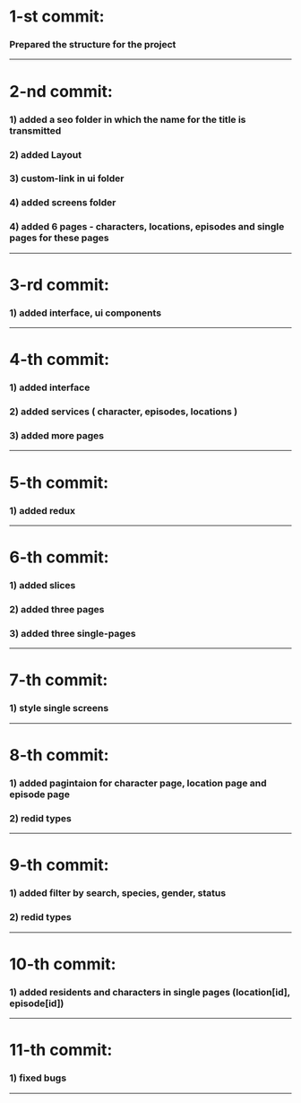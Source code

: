 # 1-st commit:

### Prepared the structure for the project

---

# 2-nd commit:

### 1) added a seo folder in which the name for the title is transmitted

### 2) added Layout

### 3) custom-link in ui folder

### 4) added screens folder

### 4) added 6 pages - characters, locations, episodes and single pages for these pages

---

# 3-rd commit:

### 1) added interface, ui components

---

# 4-th commit:

### 1) added interface

### 2) added services ( character, episodes, locations )

### 3) added more pages

---

# 5-th commit:

### 1) added redux

---

# 6-th commit:

### 1) added slices

### 2) added three pages

### 3) added three single-pages

---

# 7-th commit:

### 1) style single screens

---

# 8-th commit:

### 1) added pagintaion for character page, location page and episode page

### 2) redid types

---

# 9-th commit:

### 1) added filter by search, species, gender, status

### 2) redid types

---

# 10-th commit:

### 1) added residents and characters in single pages (location[id], episode[id])

---

# 11-th commit:

### 1) fixed bugs

---
